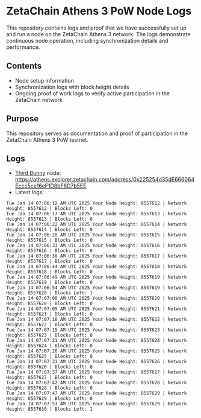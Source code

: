 # ZetaChain Athens 3 PoW Node Logs
This repository contains logs and proof that we have successfully set up and run a node on the ZetaChain Athens 3 network. The logs demonstrate continuous node operation, including synchronization details and performance.

## Contents
- Node setup information
- Synchronization logs with block height details
- Ongoing proof of work logs to verify active participation in the ZetaChain network

## Purpose
This repository serves as documentation and proof of participation in the ZetaChain Athens 3 PoW testnet.

## Logs

- [Third Bunny](https://thirdbunny.xyz/) node: https://athens.explorer.zetachain.com/address/0x225254d35dE666064Eccc5ce16eF1D8bF8D7b5EE
- Latest logs:
```
Tue Jan 14 07:06:12 AM UTC 2025 Your Node Height: 8557612 | Network Height: 8557612 | Blocks Left: 0
Tue Jan 14 07:06:17 AM UTC 2025 Your Node Height: 8557613 | Network Height: 8557613 | Blocks Left: 0
Tue Jan 14 07:06:22 AM UTC 2025 Your Node Height: 8557614 | Network Height: 8557614 | Blocks Left: 0
Tue Jan 14 07:06:28 AM UTC 2025 Your Node Height: 8557615 | Network Height: 8557615 | Blocks Left: 0
Tue Jan 14 07:06:33 AM UTC 2025 Your Node Height: 8557616 | Network Height: 8557616 | Blocks Left: 0
Tue Jan 14 07:06:38 AM UTC 2025 Your Node Height: 8557617 | Network Height: 8557617 | Blocks Left: 0
Tue Jan 14 07:06:44 AM UTC 2025 Your Node Height: 8557618 | Network Height: 8557618 | Blocks Left: 0
Tue Jan 14 07:06:49 AM UTC 2025 Your Node Height: 8557619 | Network Height: 8557619 | Blocks Left: 0
Tue Jan 14 07:06:54 AM UTC 2025 Your Node Height: 8557619 | Network Height: 8557620 | Blocks Left: 1
Tue Jan 14 07:07:00 AM UTC 2025 Your Node Height: 8557620 | Network Height: 8557620 | Blocks Left: 0
Tue Jan 14 07:07:05 AM UTC 2025 Your Node Height: 8557621 | Network Height: 8557621 | Blocks Left: 0
Tue Jan 14 07:07:10 AM UTC 2025 Your Node Height: 8557622 | Network Height: 8557622 | Blocks Left: 0
Tue Jan 14 07:07:15 AM UTC 2025 Your Node Height: 8557623 | Network Height: 8557623 | Blocks Left: 0
Tue Jan 14 07:07:21 AM UTC 2025 Your Node Height: 8557624 | Network Height: 8557624 | Blocks Left: 0
Tue Jan 14 07:07:26 AM UTC 2025 Your Node Height: 8557625 | Network Height: 8557625 | Blocks Left: 0
Tue Jan 14 07:07:31 AM UTC 2025 Your Node Height: 8557626 | Network Height: 8557626 | Blocks Left: 0
Tue Jan 14 07:07:37 AM UTC 2025 Your Node Height: 8557627 | Network Height: 8557627 | Blocks Left: 0
Tue Jan 14 07:07:42 AM UTC 2025 Your Node Height: 8557628 | Network Height: 8557628 | Blocks Left: 0
Tue Jan 14 07:07:47 AM UTC 2025 Your Node Height: 8557629 | Network Height: 8557629 | Blocks Left: 0
Tue Jan 14 07:07:53 AM UTC 2025 Your Node Height: 8557629 | Network Height: 8557630 | Blocks Left: 1
```
